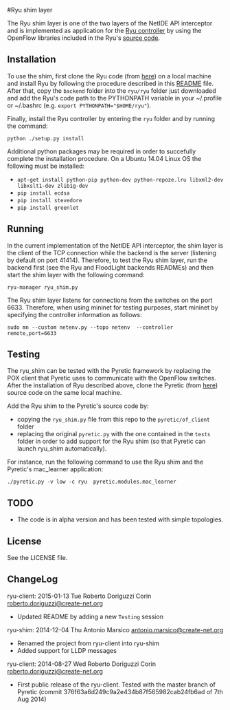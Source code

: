 #Ryu shim layer

The Ryu shim layer is one of the two layers of the NetIDE API interceptor and is implemented as application for the [Ryu controller](http://osrg.github.io/ryu/) by using the OpenFlow libraries included in the Ryu's [source code](https://github.com/osrg/ryu).  

## Installation

To use the shim, first clone the Ryu code (from [here](https://github.com/osrg/ryu)) on a local machine and install Ryu by following the procedure described in this [README](https://github.com/osrg/ryu/blob/master/README.rst) file.
After that, copy the ```backend``` folder into the ```ryu/ryu``` folder just downloaded and add the Ryu's code path to the PYTHONPATH variable in your ~/.profile or ~/.bashrc (e.g. ```export PYTHONPATH="$HOME/ryu"```).

Finally, install the Ryu controller by entering the ```ryu``` folder and by running the command:

```python ./setup.py install```

Additional python packages may be required in order to succefully complete the installation procedure. On a Ubuntu 14.04 Linux OS the following must be installed: 
* ```apt-get install python-pip python-dev python-repoze.lru libxml2-dev libxslt1-dev zlib1g-dev```
* ```pip install ecdsa```
* ```pip install stevedore```
* ```pip install greenlet```

## Running

In the current implementation of the NetIDE API interceptor, the shim layer is the client of the TCP connection while the backend is the server (listening by default on port 41414). Therefore, to test the Ryu shim layer, run the backend first (see the Ryu and FloodLight backends READMEs) and then start the shim layer with the following command:
```
ryu-manager ryu_shim.py
```
The Ryu shim layer listens for connections from the switches on the port 6633. Therefore, when using mininet for testing purposes, start mininet by specifying the controller information as follows:
```
sudo mn --custom netenv.py --topo netenv  --controller remote,port=6633
```
## Testing

The ryu_shim can be tested with the Pyretic framework by replacing the POX client that Pyretic uses to communicate with the OpenFlow switches. After the installation of Ryu described above, clone the Pyretic (from [here](https://github.com/frenetic-lang/pyretic)) source code on the same local machine.

Add the Ryu shim to the Pyretic's source code by:

* copying the ```ryu_shim.py``` file from this repo to the ```pyretic/of_client``` folder
* replacing the original ```pyretic.py``` with the one contained in the ```tests``` folder in order to add support for the Ryu shim (so that Pyretic can launch ryu_shim automatically).

For instance, run the following command to use the Ryu shim and the Pyretic's mac_learner application:
```
./pyretic.py -v low -c ryu  pyretic.modules.mac_learner
```

## TODO

* The code is in alpha version and has been tested with simple topologies. 

## License

See the LICENSE file.

## ChangeLog

ryu-client: 2015-01-13 Tue Roberto Doriguzzi Corin <roberto.doriguzzi@create-net.org>

  * Updated README by adding a new ```Testing``` session 

ryu-shim: 2014-12-04 Thu Antonio Marsico <antonio.marsico@create-net.org>

  * Renamed the project from ryu-client into ryu-shim
  * Added support for LLDP messages

ryu-client: 2014-08-27 Wed Roberto Doriguzzi Corin <roberto.doriguzzi@create-net.org>

  * First public release of the ryu-client. Tested with the master branch of Pyretic (commit 376f63a6d249c9a2e434b87f565982cab24fb6ad of 7th Aug 2014) 


